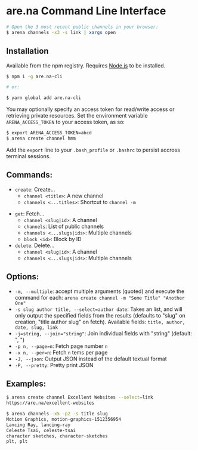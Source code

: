 # are.na Command Line Interface

```bash
# Open the 3 most recent public channels in your browser:
$ arena channels -x3 -s link | xargs open
```

## Installation

Available from the npm registry. Requires [Node.js](https://nodejs.org/en/download/) to be installed.

```bash
$ npm i -g are.na-cli

# or:

$ yarn global add are.na-cli
```

You may optionally specify an access token for read/write access or retrieving private resources. Set the environment variable `ARENA_ACCESS_TOKEN` to your access token, as so:

```bash
$ export ARENA_ACCESS_TOKEN=abcd
$ arena create channel hmm
```

Add the `export` line to your `.bash_profile` or `.bashrc` to persist accross terminal sessions.

## Commands:
- `create`: Create...
  - `channel <title>`: A new channel
  - `channels <...titles>`: Shortcut to `channel -m`
<!---
  - `block [channel-slug] [url|-c [file]|content]`: A new block. You can specify the URL, or content (or -c to read content from a file)
  - `blocks`: Shortcut to `block -m`
  --->
- `get`: Fetch...
  - `channel <slug|id>`: A channel
  - `channels`: List of public channels
  - `channels <...slugs|ids>`: Multiple channels
  - `block <id>`: Block by ID
- `delete`: Delete...
  - `channel <slug|id>`: A channel
  - `channels <...slugs|ids>`: Multiple channels

## Options:
- `-m, --multiple`: accept multiple arguments (quoted) and execute the command for each: `arena create channel -m "Some Title" "Another One"`
- `-s slug author title, --select=author date`: Takes an list, and will only output the specified fields from the results (defaults to "slug" on creation, "title author slug" on fetch). Available fields: `title, author, date, slug, link`
- `-j=string, --join="string"`: Join individual fields with "string" (default: ", ")
- `-p n, --page=n`: Fetch page number `n`
- `-x n, --per=n`: Fetch `n` tems per page
- `-J, --json`: Output JSON instead of the default textual format
- `-P, --pretty`: Pretty print JSON
<!--- - `-c file.txt, --content=file.txt`: Read content from `file.txt`, or use `-` for STDIN --->

## Examples:

```bash
$ arena create channel Excellent Websites --select=link
https://are.na/excellent-websites

$ arena channels -x5 -p2 -s title slug
Motion Graphics, motion-graphics-1512356954
Lancing Ray, lancing-ray
Celeste Tsai, celeste-tsai
character sketches, character-sketches
plt, plt
```
<!---
```bash
$ arena create blocks excellent-websites-395298 http://archive.org/ http://are.na/
3982834
3849379

$ arena get channel excellent-websites-395298
Excellent Websites
  Contents:
  - http://archive.org/
  - http://are.na/
```
--->
